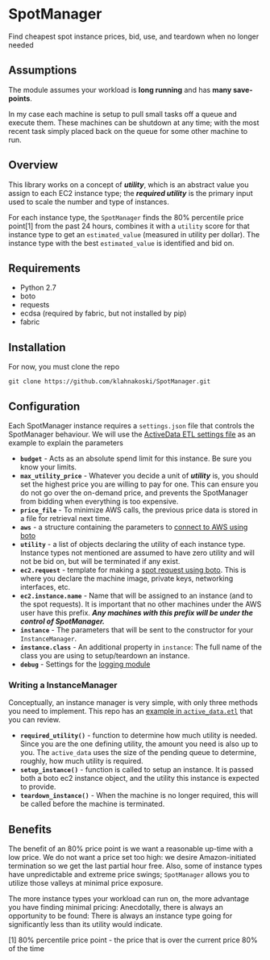 # SpotManager

Find cheapest spot instance prices, bid, use, and teardown when no longer needed

## Assumptions

The module assumes your workload is **long running** and has **many save-points**.    

In my case each machine is setup to pull small tasks off a queue and execute them.  These machines can be shutdown at any time; with the most recent task simply placed back on the queue for some other machine to run.   

## Overview

This library works on a concept of ***utility***, which is an abstract value you assign to each EC2 instance type; the ***required utility*** is the primary input used to scale the number and type of instances. 

For each instance type, the `SpotManager` finds the 80% percentile price point[1] from the past 24 hours, combines it with a `utility` score for that instance type to get an `estimated_value` (measured in utility per dollar).  The instance type with the best `estimated_value` is identified and bid on.

## Requirements

* Python 2.7
* boto
* requests
* ecdsa (required by fabric, but not installed by pip)
* fabric

## Installation

For now, you must clone the repo

	git clone https://github.com/klahnakoski/SpotManager.git

## Configuration

Each SpotManager instance requires a `settings.json` file that controls the SpotManager behaviour.  We will use the [ActiveData ETL settings file](resources/config/etl_settings.json) as an example to explain the parameters

	
* **`budget`** - Acts as an absolute spend limit for this instance.  Be sure you know your limits.
* **`max_utility_price`** - Whatever you decide a unit of ***utility*** is, you should set the highest price you are willing to pay for one.  This can ensure you do not go over the on-demand price, and prevents the SpotManager from bidding when everything is too expensive.
* **`price_file`** - To minimize AWS calls, the previous price data is stored in a file for retrieval next time.
* **`aws`** - a structure containing the parameters to [connect to AWS using boto](http://boto.readthedocs.org/en/latest/ref/ec2.html#boto.ec2.connection.EC2Connection)
* **`utility`** - a list of objects declaring the utility of each instance type.  Instance types not mentioned are assumed to have zero utility and will not be bid on, but will be terminated if any exist. 
* **`ec2.request`** - template for making a [spot request using boto](http://boto.readthedocs.org/en/latest/ref/ec2.html#boto.ec2.connection.EC2Connection.request_spot_instances). This is where you declare the machine image, private keys, networking interfaces, etc.
* **`ec2.instance.name`** - Name that will be assigned to an instance (and to the spot requests).  It is important that no other machines under the AWS user have this prefix.  ***Any machines with this prefix will be under the control of SpotManager.***    
* **`instance`** -  The parameters that will be sent to the constructor for your `InstanceManager`. 
* **`instance.class`** - An additional property in `instance`: The full name of the class you are using to setup/teardown an instance.
* **`debug`** - Settings for the [logging module](https://github.com/klahnakoski/SpotManager/blob/master/pyLibrary/debugs/README.md#configuration)

### Writing a InstanceManager

Conceptually, an instance manager is very simple, with only three methods you need to implement.  This repo has an [example in `active_data.etl`](https://github.com/klahnakoski/SpotManager/blob/master/active_data/etl.py) that you can review. 

* **`required_utility()`** - function to determine how much utility is needed.  Since you are the one defining utility, the amount you need is also up to you.  The `active_data` uses the size of the pending queue to determine, roughly, how much utility is required.
* **`setup_instance()`** - function is called to setup an instance.  It is passed both a boto ec2 instance object, and the utility this instance is expected to provide. 
* **`teardown_instance()`** - When the machine is no longer required, this will be called before the machine is terminated.  


## Benefits

The benefit of an 80% price point is we want a reasonable up-time with a low price.  We do not want a price set too high: we desire Amazon-initiated termination so we get the last partial hour free.  Also, some of instance types have unpredictable and extreme price swings; `SpotManager` allows you to utilize those valleys at minimal price exposure.

The more instance types your workload can run on, the more advantage you have finding minimal pricing:  Anecdotally, there is always an opportunity to be found: There is always an instance type going for significantly less than its utility would indicate.


[1] 80% percentile price point - the price that is over the current price 80% of the time

